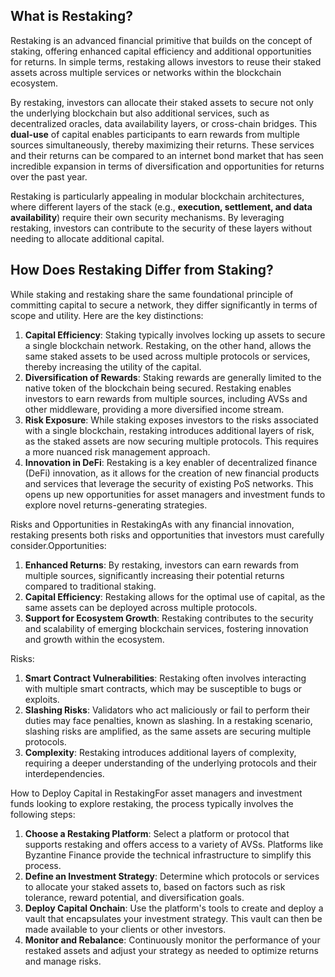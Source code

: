 What is Restaking?
------------------

Restaking is an advanced financial primitive that builds on the concept of staking, offering enhanced capital efficiency and additional opportunities for returns. In simple terms, restaking allows investors to reuse their staked assets across multiple services or networks within the blockchain ecosystem.

By restaking, investors can allocate their staked assets to secure not only the underlying blockchain but also additional services, such as decentralized oracles, data availability layers, or cross-chain bridges. This **dual-use** of capital enables participants to earn rewards from multiple sources simultaneously, thereby maximizing their returns. These services and their returns can be compared to an internet bond market that has seen incredible expansion in terms of diversification and opportunities for returns over the past year.

Restaking is particularly appealing in modular blockchain architectures, where different layers of the stack (e.g., **execution, settlement, and data availability**) require their own security mechanisms. By leveraging restaking, investors can contribute to the security of these layers without needing to allocate additional capital.


How Does Restaking Differ from Staking?
---------------------------------------

While staking and restaking share the same foundational principle of committing capital to secure a network, they differ significantly in terms of scope and utility. Here are the key distinctions:

1.  **Capital Efficiency**: Staking typically involves locking up assets to secure a single blockchain network. Restaking, on the other hand, allows the same staked assets to be used across multiple protocols or services, thereby increasing the utility of the capital.
2.  **Diversification of Rewards**: Staking rewards are generally limited to the native token of the blockchain being secured. Restaking enables investors to earn rewards from multiple sources, including AVSs and other middleware, providing a more diversified income stream.
3.  **Risk Exposure**: While staking exposes investors to the risks associated with a single blockchain, restaking introduces additional layers of risk, as the staked assets are now securing multiple protocols. This requires a more nuanced risk management approach.
4.  **Innovation in DeFi**: Restaking is a key enabler of decentralized finance (DeFi) innovation, as it allows for the creation of new financial products and services that leverage the security of existing PoS networks. This opens up new opportunities for asset managers and investment funds to explore novel returns-generating strategies.

Risks and Opportunities in RestakingAs with any financial innovation, restaking presents both risks and opportunities that investors must carefully consider.Opportunities:

1.  **Enhanced Returns**: By restaking, investors can earn rewards from multiple sources, significantly increasing their potential returns compared to traditional staking.
2.  **Capital Efficiency**: Restaking allows for the optimal use of capital, as the same assets can be deployed across multiple protocols.
3.  **Support for Ecosystem Growth**: Restaking contributes to the security and scalability of emerging blockchain services, fostering innovation and growth within the ecosystem.

Risks:

1.  **Smart Contract Vulnerabilities**: Restaking often involves interacting with multiple smart contracts, which may be susceptible to bugs or exploits.
2.  **Slashing Risks**: Validators who act maliciously or fail to perform their duties may face penalties, known as slashing. In a restaking scenario, slashing risks are amplified, as the same assets are securing multiple protocols.
3.  **Complexity**: Restaking introduces additional layers of complexity, requiring a deeper understanding of the underlying protocols and their interdependencies.

How to Deploy Capital in RestakingFor asset managers and investment funds looking to explore restaking, the process typically involves the following steps:

1.  **Choose a Restaking Platform**: Select a platform or protocol that supports restaking and offers access to a variety of AVSs. Platforms like Byzantine Finance provide the technical infrastructure to simplify this process.
2.  **Define an Investment Strategy**: Determine which protocols or services to allocate your staked assets to, based on factors such as risk tolerance, reward potential, and diversification goals.
3.  **Deploy Capital Onchain**: Use the platform's tools to create and deploy a vault that encapsulates your investment strategy. This vault can then be made available to your clients or other investors.
4.  **Monitor and Rebalance**: Continuously monitor the performance of your restaked assets and adjust your strategy as needed to optimize returns and manage risks.
